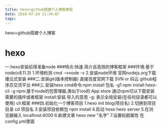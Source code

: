 ```yaml
---
title: hexo+github搭建个人博客教程
date: 2018-07-24 11:34:07
tags:
---
```

hexo+github搭建个人博客
# hexo
一.hexo安装前得准备node
###特点:快速.简介且高效的博客框架
###环境:基于node(v8.11.3)
1.环境检测 cmd -->node -v
2.安装node环境
   官网nodejs.org下载 傻瓜式安装
###二.安装git(版本控制器)
   直接百度官网下载
   SVN or 码云
   github程序员交流平台
###三.安装hexo
cmd命令:npm install 包名 -g1
npm install hexo-cli -g
npm:基于node的包管理器,类似于ios的 App store 
    通过npm可以下载安装需要的插件或者框架
install:安装.导入的意思
-g: 表示全局安装(在任何目录都可以使用)
cli:框架
###四.初始化一个博客项目
  1.hexo init blog(项目名)
  2.切换到项目目录
    cd 项目名
  3.安装项目依赖包
    npm install 
  4.启动 hexo
    hexo server
  5.在浏览器输入 localhost:4000
  6.新建文章
    hexo new "名字"
 7.设置标题属性
   在config.yml里面